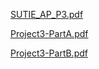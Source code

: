 
[SUTIE_AP_P3.pdf](https://github.com/ArashMoghadam81/AP_P03_1402/files/12144995/SUTIE_AP_P3.pdf)


[Project3-PartA.pdf](https://github.com/ArashMoghadam81/AP_P03_1402/files/12145010/Project3-PartA.pdf)


[Project3-PartB.pdf](https://github.com/ArashMoghadam81/AP_P03_1402/files/12145012/Project3-PartB.pdf)
